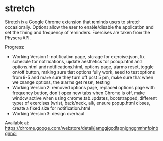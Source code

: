# stretch

Stretch is a Google Chrome extension that reminds users to stretch occasionally. Options allow the user to enable/disable the application and set the timing and frequency of reminders. Exercises are taken from the Physera API.

Progress:
- Working Version 1: notification page, storage for exercise.json, fix schedule for notifications, update aesthetics for popup.html and options.html and notifications.html, options page, alarms reset, toggle on/off button, making sure that options fully work, need to test options from 9-5 and make sure they turn off post 5 pm, make sure that when we change options, the alarms get reset, testing
- Working Version 2: removed options page, replaced options page with frequency button, don't open new tabs when Chrome is off, make window active when using chrome.tab.updates, bootstrapped, different types of exercises (wrist, back/neck, all), ensure popup.html closes, create a fixed size for notification.html
- Working Version 3: design overhaul

Available at: https://chrome.google.com/webstore/detail/jamggjgcdfapnjgnggmnhnfpinbgnnoi